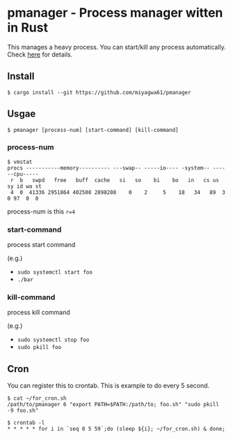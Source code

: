 # pmanager - Process manager witten in Rust

This manages a heavy process. You can start/kill any process automatically. Check [here](https://qiita.com/miyagaw61/items/52270f8ef72d262920af) for details.

## Install

```
$ cargo install --git https://github.com/miyagwa61/pmanager
```

## Usgae

```
$ pmanager [process-num] [start-command] [kill-command]
```

### process-num

```
$ vmstat
procs -----------memory---------- ---swap-- -----io---- -system-- ------cpu-----
 r  b   swpd   free   buff  cache   si   so    bi    bo   in   cs us sy id wa st
 4  0  41336 2951864 402508 2898208    0    2     5    18   34   89  3  0 97  0  0
 ```

process-num is this `r=4`

### start-command

process start command

(e.g.)
- `sudo systemctl start foo`
- `./bar`

### kill-command

process kill command

(e.g.)
- `sudo systemctl stop foo`
- `sudo pkill foo`

## Cron

You can register this to crontab.
This is example to do every 5 second.

```
$ cat ~/for_cron.sh
/path/to/pmanager 6 "export PATH=$PATH:/path/to; foo.sh" "sudo pkill -9 foo.sh"
```

```
$ crontab -l
* * * * * for i in `seq 0 5 59`;do (sleep ${i}; ~/for_cron.sh) & done;
```
